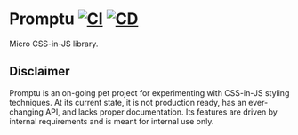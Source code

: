 # Promptu [![CI](https://github.com/andrewscwei/promptu/workflows/CI/badge.svg)](https://github.com/andrewscwei/promptu/actions?query=workflow%3ACI) [![CD](https://github.com/andrewscwei/promptu/workflows/CD/badge.svg)](https://github.com/andrewscwei/promptu/actions?query=workflow%3ACD)

Micro CSS-in-JS library.

## Disclaimer

Promptu is an on-going pet project for experimenting with CSS-in-JS styling techniques. At its current state, it is not production ready, has an ever-changing API, and lacks proper documentation. Its features are driven by internal requirements and is meant for internal use only.
